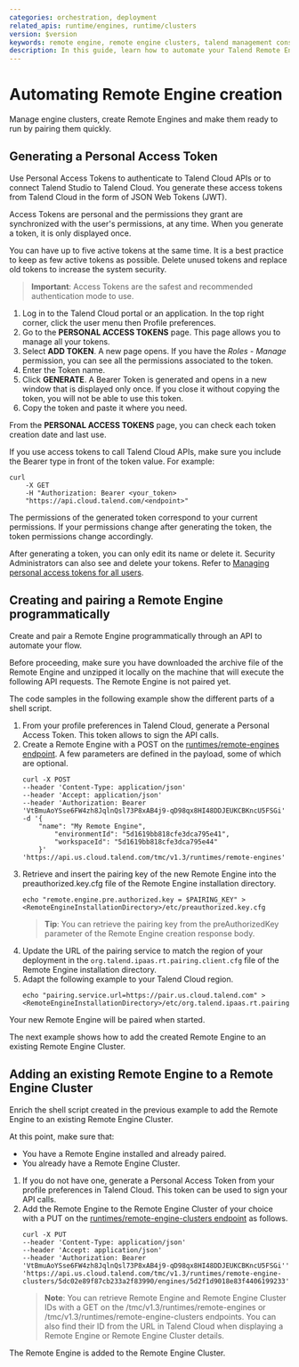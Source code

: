 ```yaml
---
categories: orchestration, deployment
related_apis: runtime/engines, runtime/clusters
version: $version
keywords: remote engine, remote engine clusters, talend management console, talend cloud
description: In this guide, learn how to automate your Talend Remote Engine deployment and pairing, as well as managing a cluster of Remote Engines.
---
```


# Automating Remote Engine creation

Manage engine clusters, create Remote Engines and make them ready to run by pairing them quickly.

## Generating a Personal Access Token

Use Personal Access Tokens to authenticate to Talend Cloud APIs or to connect Talend Studio to Talend Cloud. You generate these access tokens from Talend Cloud in the form of JSON Web Tokens (JWT).

Access Tokens are personal and the permissions they grant are synchronized with the user's permissions, at any time. When you generate a token, it is only displayed once.

You can have up to five active tokens at the same time. It is a best practice to keep as few active tokens as possible. Delete unused tokens and replace old tokens to increase the system security.

> **Important**: Access Tokens are the safest and recommended authentication mode to use.

1. Log in to the Talend Cloud portal or an application.
In the top right corner, click the user menu then Profile preferences.
2. Go to the **PERSONAL ACCESS TOKENS** page. This page allows you to manage all your tokens.
3. Select **ADD TOKEN**.
A new page opens. If you have the *Roles - Manage* permission, you can see all the permissions associated to the token.
4. Enter the Token name.
5. Click **GENERATE**.
A Bearer Token is generated and opens in a new window that is displayed only once. If you close it without copying the token, you will not be able to use this token.
6. Copy the token and paste it where you need.

From the **PERSONAL ACCESS TOKENS** page, you can check each token creation date and last use.

If you use access tokens to call Talend Cloud APIs, make sure you include the Bearer type in front of the token value. For example:

```
curl 
    -X GET 
    -H "Authorization: Bearer <your_token> 
    "https://api.cloud.talend.com/<endpoint>"
```
The permissions of the generated token correspond to your current permissions. If your permissions change after generating the token, the token permissions change accordingly.

After generating a token, you can only edit its name or delete it. Security Administrators can also see and delete your tokens. Refer to [Managing personal access tokens for all users](http://www.help.talend.com).

## Creating and pairing a Remote Engine programmatically
Create and pair a Remote Engine programmatically through an API to automate your flow.

Before proceeding, make sure you have downloaded the archive file of the Remote Engine and unzipped it locally on the machine that will execute the following API requests. The Remote Engine is not paired yet.

The code samples in the following example show the different parts of a shell script.

1. From your profile preferences in Talend Cloud, generate a Personal Access Token. This token allows to sign the API calls.
2. Create a Remote Engine with a POST on the [runtimes/remote-engines endpoint](../api-refs/orchestration/runtimes/remote-engines).
A few parameters are defined in the payload, some of which are optional.
    ```
    curl -X POST 
    --header 'Content-Type: application/json' 
    --header 'Accept: application/json' 
    --header 'Authorization: Bearer 'VtBmuAoYSse6FW4zh8JqlnQsl73P8xAB4j9-qD98qx8HI48DDJEUKCBKncU5FSGi' -d '{
        "name": "My Remote Engine",
            "environmentId": "5d1619bb818cfe3dca795e41",  
            "workspaceId": "5d1619bb818cfe3dca795e44" 
        }' 
    'https://api.us.cloud.talend.com/tmc/v1.3/runtimes/remote-engines'
    ```
3. Retrieve and insert the pairing key of the new Remote Engine into the preauthorized.key.cfg file of the Remote Engine installation directory.
    ```
    echo "remote.engine.pre.authorized.key = $PAIRING_KEY" > <RemoteEngineInstallationDirectory>/etc/preauthorized.key.cfg 
    ```
    > **Tip**: You can retrieve the pairing key from the preAuthorizedKey parameter of the Remote Engine creation response body.
4. Update the URL of the pairing service to match the region of your deployment in the `org.talend.ipaas.rt.pairing.client.cfg` file of the Remote Engine installation directory.
5. Adapt the following example to your Talend Cloud region.
    ```
    echo "pairing.service.url=https://pair.us.cloud.talend.com" > <RemoteEngineInstallationDirectory>/etc/org.talend.ipaas.rt.pairing.client.cfg
    ```
Your new Remote Engine will be paired when started. 

The next example shows how to add the created Remote Engine to an existing Remote Engine Cluster.

## Adding an existing Remote Engine to a Remote Engine Cluster
Enrich the shell script created in the previous example to add the Remote Engine to an existing Remote Engine Cluster.

At this point, make sure that:
* You have a Remote Engine installed and already paired.
* You already have a Remote Engine Cluster.

1. If you do not have one, generate a Personal Access Token from your profile preferences in Talend Cloud. This token can be used to sign your API calls.
2. Add the Remote Engine to the Remote Engine Cluster of your choice with a PUT on the [runtimes/remote-engine-clusters endpoint](../api-refs/orchestration/runtimes/remote-engine-clusters) as follows.
    ```
    curl -X PUT 
    --header 'Content-Type: application/json' 
    --header 'Accept: application/json' 
    --header 'Authorization: Bearer 'VtBmuAoYSse6FW4zh8JqlnQsl73P8xAB4j9-qD98qx8HI48DDJEUKCBKncU5FSGi'' 
    'https://api.us.cloud.talend.com/tmc/v1.3/runtimes/remote-engine-clusters/5dc02e89f87cb233a2f83990/engines/5d2f1d9018e83f4406199233'
    ```
    >**Note**: You can retrieve Remote Engine and Remote Engine Cluster IDs with a GET on the /tmc/v1.3/runtimes/remote-engines or /tmc/v1.3/runtimes/remote-engine-clusters endpoints. You can also find their ID from the URL in Talend Cloud when displaying a Remote Engine or Remote Engine Cluster details.

The Remote Engine is added to the Remote Engine Cluster.
